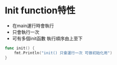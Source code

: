 # Init function特性
* 在main運行時會執行
* 只會執行一次
* 可有多個init函數 執行順序由上至下

```go
func init() {
	fmt.Println("init() 只會運行一次 可做初始化用")
}
```
